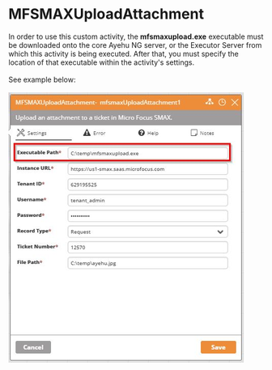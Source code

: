 <h1>MFSMAXUploadAttachment</h1>
In order to use this custom activity, the <b>mfsmaxupload.exe</b> executable must be downloaded onto the core Ayehu NG server, or the Executor Server from which this activity is being executed.  After that, you must specify the location of that executable within the activity's settings.
<br><br>
See example below:
<br><br>
<img src="https://raw.githubusercontent.com/Ayehu/custom-activities/master/Micro%20Focus%20SMAX/MFSMAXUploadAttachment/screenshot.jpg">
